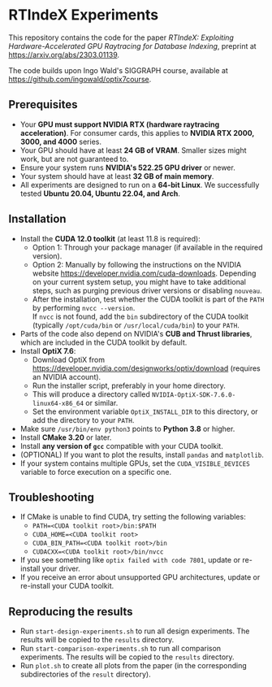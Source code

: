 # RTIndeX Experiments

This repository contains the code for the paper _RTIndeX: Exploiting Hardware-Accelerated GPU Raytracing for Database Indexing_, preprint at <https://arxiv.org/abs/2303.01139>.

The code builds upon Ingo Wald's SIGGRAPH course, available at <https://github.com/ingowald/optix7course>.

## Prerequisites

- Your **GPU must support NVIDIA RTX (hardware raytracing acceleration)**. For consumer cards, this applies to **NVIDIA RTX 2000, 3000, and 4000** series.
- Your GPU should have at least **24 GB of VRAM**. Smaller sizes might work, but are not guaranteed to.
- Ensure your system runs **NVIDIA's 522.25 GPU driver** or newer.
- Your system should have at least **32 GB of main memory**.
- All experiments are designed to run on a **64-bit Linux**. We successfully tested **Ubuntu 20.04, Ubuntu 22.04, and Arch**.

## Installation

- Install the **CUDA 12.0 toolkit** (at least 11.8 is required):
  - Option 1: Through your package manager (if available in the required version).
  - Option 2: Manually by following the instructions on the NVIDIA website <https://developer.nvidia.com/cuda-downloads>. Depending on your current system setup, you might have to take additional steps, such as purging previous driver versions or disabling `nouveau`.
  - After the installation, test whether the CUDA toolkit is part of the `PATH` by performing `nvcc --version`.  
  If `nvcc` is not found, add the `bin` subdirectory of the CUDA toolkit (typically `/opt/cuda/bin` or `/usr/local/cuda/bin`) to your `PATH`.
- Parts of the code also depend on NVIDIA's **CUB and Thrust libraries**, which are included in the CUDA toolkit by default.
- Install **OptiX 7.6**:
  - Download OptiX from <https://developer.nvidia.com/designworks/optix/download> (requires an NVIDIA account).
  - Run the installer script, preferably in your home directory.
  - This will produce a directory called `NVIDIA-OptiX-SDK-7.6.0-linux64-x86_64` or similar.
  - Set the environment variable `OptiX_INSTALL_DIR` to this directory, or add the directory to your `PATH`.
- Make sure `/usr/bin/env python3` points to **Python 3.8** or higher.
- Install **CMake 3.20** or later.
- Install **any version of `gcc`** compatible with your CUDA toolkit.
- (OPTIONAL) If you want to plot the results, install `pandas` and `matplotlib`.
- If your system contains multiple GPUs, set the `CUDA_VISIBLE_DEVICES` variable to force execution on a specific one.

## Troubleshooting

- If CMake is unable to find CUDA, try setting the following variables:
  - `PATH=<CUDA toolkit root>/bin:$PATH`
  - `CUDA_HOME=<CUDA toolkit root>`
  - `CUDA_BIN_PATH=<CUDA toolkit root>/bin`
  - `CUDACXX=<CUDA toolkit root>/bin/nvcc`
- If you see something like `optix failed with code 7801`, update or re-install your driver.
- If you receive an error about unsupported GPU architectures, update or re-install your CUDA toolkit.

## Reproducing the results

- Run `start-design-experiments.sh` to run all design experiments. The results will be copied to the `results` directory.
- Run `start-comparison-experiments.sh` to run all comparison experiments. The results will be copied to the `results` directory.
- Run `plot.sh` to create all plots from the paper (in the corresponding subdirectories of the `result` directory).
